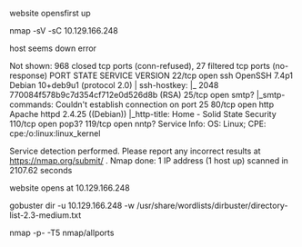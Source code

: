 website opensfirst up

nmap -sV -sC 10.129.166.248

host seems down error

Not shown: 968 closed tcp ports (conn-refused), 27 filtered tcp ports (no-response)
PORT    STATE SERVICE VERSION
22/tcp  open  ssh     OpenSSH 7.4p1 Debian 10+deb9u1 (protocol 2.0)
| ssh-hostkey: 
|_  2048 770084f578b9c7d354cf712e0d526d8b (RSA)
25/tcp  open  smtp?
|_smtp-commands: Couldn't establish connection on port 25
80/tcp  open  http    Apache httpd 2.4.25 ((Debian))
|_http-title: Home - Solid State Security
110/tcp open  pop3?
119/tcp open  nntp?
Service Info: OS: Linux; CPE: cpe:/o:linux:linux_kernel

Service detection performed. Please report any incorrect results at https://nmap.org/submit/ .
Nmap done: 1 IP address (1 host up) scanned in 2107.62 seconds

website opens at 10.129.166.248

gobuster dir -u 10.129.166.248 -w /usr/share/wordlists/dirbuster/directory-list-2.3-medium.txt 

nmap -p- -T5 nmap/allports 

